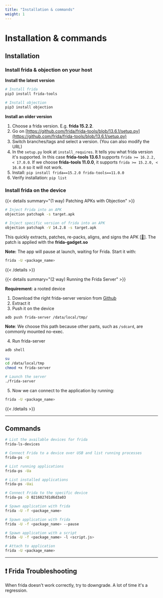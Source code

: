 ```yaml
---
title: "Installation & commands"
weight: 1
---
```


# Installation & commands

## Installation

### Install frida & objection on your host

**Install the latest version**

```sh
# Install frida
pip3 install frida-tools

# Install objection
pip3 install objection
```

**Install an older version**

1. Choose a frida version. E.g. **frida 15.2.2**.
2. Go on [https://github.com/frida/frida-tools/blob/13.6.1/setup.py](https://github.com/frida/frida-tools/blob/13.6.1/setup.py)
3. Switch branches/tags and select a version. (You can also modify the URL)
4. In the `setup.py` look at `install_requires`. It tells you what frida version it's supported. In this case **frida-tools 13.6.1** supports `frida >= 16.2.2, < 17.0.0`. If we choose **frida-tools 11.0.0**, it supports `frida >= 15.2.0, < 16.0.0` so it will not work.
5. Install: `pip install frida==15.2.0 frida-tools==11.0.0`
6. Verify installation: `pip list`

### Install frida on the device


{{< details summary="(1 way) Patching APKs with Objection" >}}

```sh
# Inject Frida into an APK
objection patchapk -s target.apk

# Inject specific version of frida into an APK
objection patchapk -V 14.2.8 -s target.apk
```

This quickly extracts, patches, re-packs, aligns, and signs the APK \[[🔗](https://github.com/sensepost/objection/wiki/Patching-Android-Applications#patching---patching-an-apk)]. The patch is applied with the **frida-gadget.so**

**Note:** The app will pause at launch, waiting for Frida. Start it with:

```sh
frida -U <package_name>
```

{{< /details >}}

{{< details summary="(2 way) Running the Frida Server" >}}

**Requirement**: a rooted device

1. Download the right frida-server version from [Github](https://github.com/frida/frida/releases)
2. Extract it
3. Push it on the device

```sh
adb push frida-server /data/local/tmp/
```

**Note**: We choose this path because other parts, such as `/sdcard`, are commonly mounted no-exec.

4. Run frida-server

```sh
adb shell

su
cd /data/local/tmp
chmod +x frida-server

# Launch the server
./frida-server
```

5. Now we can connect to the application by running:

```sh
frida -U <package_name>
```

{{< /details >}}

---

## Commands

```sh
# List the available devices for frida
frida-ls-devices

# Connect Frida to a device over USB and list running processes
frida-ps -U

# List running applications
frida-ps -Ua

# List installed applications
frida-ps -Uai

# Connect Frida to the specific device
frida-ps -D 0216027d1d6d3a03

# Spawn application with frida
frida -U -f <package_name>

# Spawn application with frida
frida -U -f <package_name> --pause

# Spawn application with a script
frida -U -f <package_name> -l <script.js>

# Attach to application
frida -U <package_name>
```

---

## ❗ Frida Troubleshooting

When frida doesn't work correctly, try to downgrade. A lot of time it's a regression.

